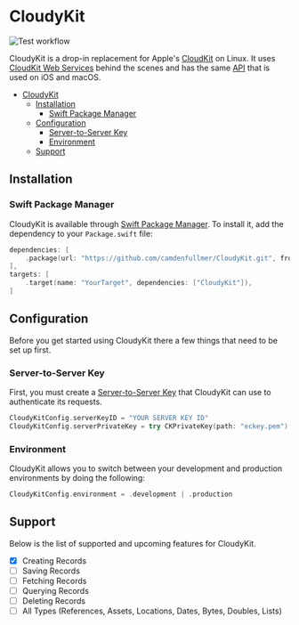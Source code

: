 # CloudyKit

![Test workflow](https://github.com/camdenfullmer/CloudyKit/workflows/Test/badge.svg)

CloudyKit is a drop-in replacement for Apple's [CloudKit](https://developer.apple.com/icloud/cloudkit/) on Linux. It uses [CloudKit Web Services](https://developer.apple.com/library/archive/documentation/DataManagement/Conceptual/CloudKitWebServicesReference/index.html) behind the scenes and has the same [API](https://developer.apple.com/documentation/cloudkit) that is used on iOS and macOS.

- [CloudyKit](#cloudykit)
  - [Installation](#installation)
    - [Swift Package Manager](#swift-package-manager)
  - [Configuration](#configuration)
    - [Server-to-Server Key](#server-to-server-key)
    - [Environment](#environment)
  - [Support](#support)

## Installation

### Swift Package Manager

CloudyKit is available through [Swift Package Manager](https://swift.org/package-manager/). To install it, add the dependency to your `Package.swift` file:

```swift
dependencies: [
    .package(url: "https://github.com/camdenfullmer/CloudyKit.git", from: "0.1.0"),
],
targets: [
    .target(name: "YourTarget", dependencies: ["CloudyKit"]),
]
```

## Configuration

Before you get started using CloudyKit there a few things that need to be set up first.

### Server-to-Server Key

First, you must create a [Server-to-Server Key](https://developer.apple.com/library/archive/documentation/DataManagement/Conceptual/CloudKitWebServicesReference/SettingUpWebServices.html#//apple_ref/doc/uid/TP40015240-CH24-SW6) that CloudyKit can use to authenticate its requests.

```swift
CloudyKitConfig.serverKeyID = "YOUR SERVER KEY ID"
CloudyKitConfig.serverPrivateKey = try CKPrivateKey(path: "eckey.pem")
```

### Environment

CloudyKit allows you to switch between your development and production environments by doing the following:

```swift
CloudyKitConfig.environment = .development | .production
```

## Support

Below is the list of supported and upcoming features for CloudyKit.

- [x] Creating Records
- [ ] Saving Records
- [ ] Fetching Records
- [ ] Querying Records
- [ ] Deleting Records
- [ ] All Types (References, Assets, Locations, Dates, Bytes, Doubles, Lists)
